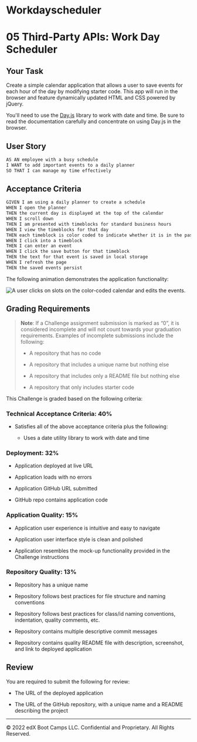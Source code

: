 # Workdayscheduler

# 05 Third-Party APIs: Work Day Scheduler

## Your Task

Create a simple calendar application that allows a user to save events for each hour of the day by modifying starter code. This app will run in the browser and feature dynamically updated HTML and CSS powered by jQuery.

You'll need to use the [Day.js](https://day.js.org/en/) library to work with date and time. Be sure to read the documentation carefully and concentrate on using Day.js in the browser.

## User Story

```md
AS AN employee with a busy schedule
I WANT to add important events to a daily planner
SO THAT I can manage my time effectively
```

## Acceptance Criteria

```md
GIVEN I am using a daily planner to create a schedule
WHEN I open the planner
THEN the current day is displayed at the top of the calendar
WHEN I scroll down
THEN I am presented with timeblocks for standard business hours
WHEN I view the timeblocks for that day
THEN each timeblock is color coded to indicate whether it is in the past, present, or future
WHEN I click into a timeblock
THEN I can enter an event
WHEN I click the save button for that timeblock
THEN the text for that event is saved in local storage
WHEN I refresh the page
THEN the saved events persist
```

The following animation demonstrates the application functionality:

<!-- @TODO: create ticket to review/update image) -->

![A user clicks on slots on the color-coded calendar and edits the events.](./Assets/05-third-party-apis-homework-demo.gif)

## Grading Requirements

> **Note**: If a Challenge assignment submission is marked as “0”, it is considered incomplete and will not count towards your graduation requirements. Examples of incomplete submissions include the following:
>
> - A repository that has no code
>
> - A repository that includes a unique name but nothing else
>
> - A repository that includes only a README file but nothing else
>
> - A repository that only includes starter code

This Challenge is graded based on the following criteria:

### Technical Acceptance Criteria: 40%

- Satisfies all of the above acceptance criteria plus the following:

  - Uses a date utility library to work with date and time

### Deployment: 32%

- Application deployed at live URL

- Application loads with no errors

- Application GitHub URL submitted

- GitHub repo contains application code

### Application Quality: 15%

- Application user experience is intuitive and easy to navigate

- Application user interface style is clean and polished

- Application resembles the mock-up functionality provided in the Challenge instructions

### Repository Quality: 13%

- Repository has a unique name

- Repository follows best practices for file structure and naming conventions

- Repository follows best practices for class/id naming conventions, indentation, quality comments, etc.

- Repository contains multiple descriptive commit messages

- Repository contains quality README file with description, screenshot, and link to deployed application

## Review

You are required to submit the following for review:

- The URL of the deployed application

- The URL of the GitHub repository, with a unique name and a README describing the project

---

© 2022 edX Boot Camps LLC. Confidential and Proprietary. All Rights Reserved.

